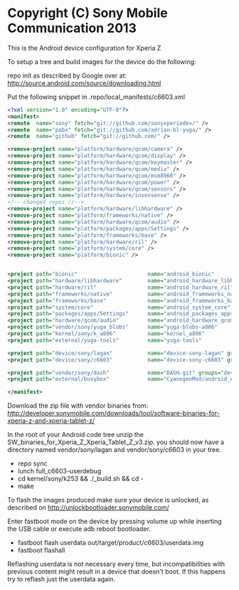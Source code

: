 Copyright (C) Sony Mobile Communication 2013
============================================

This is the Android device configuration for Xperia Z

To setup a tree and build images for the device do the following:

repo init as described by Google over at:
http://source.android.com/source/downloading.html

Put the following snippet in .repo/local_manifests/c6603.xml

```xml
<?xml version="1.0" encoding="UTF-8"?>
<manifest>
<remote  name="sony" fetch="git://github.com/sonyxperiadev/" />
<remote  name="pabx" fetch="git://github.com/adrian-bl-yuga/" />
<remote  name="github" fetch="git://github.com/" />

<remove-project name="platform/hardware/qcom/camera" />
<remove-project name="platform/hardware/qcom/display" />
<remove-project name="platform/hardware/qcom/keymaster" />
<remove-project name="platform/hardware/qcom/media" />
<remove-project name="platform/hardware/qcom/msm8960" />
<remove-project name="platform/hardware/qcom/power" />
<remove-project name="platform/hardware/qcom/sensors" />
<remove-project name="platform/hardware/invensense" />
<!-- changed repos //-->
<remove-project name="platform/hardware/libhardware" />
<remove-project name="platform/frameworks/native" />
<remove-project name="platform/hardware/qcom/audio" />
<remove-project name="platform/packages/apps/Settings" />
<remove-project name="platform/frameworks/base" />
<remove-project name="platform/hardware/ril" />
<remove-project name="platform/system/core" />
<remove-project name="platform/bionic" />


<project path="bionic"                      name="android_bionic"                remote="pabx" revision="jb42" />
<project path="hardware/libhardware"        name="android_hardware_libhardware"   remote="pabx" revision="jb42" />
<project path="hardware/ril"                name="android_hardware_ril"           remote="pabx" revision="jb42" />
<project path="frameworks/native"           name="android_frameworks_native"      remote="pabx" revision="jb42" />
<project path="frameworks/base"             name="android_frameworks_base"        remote="pabx" revision="jb42" />
<project path="system/core"                 name="android_system_core"            remote="pabx" revision="jb42" />
<project path="packages/apps/Settings"      name="android_packages_apps_Settings" remote="pabx" revision="jb42" />
<project path="hardware/qcom/audio"         name="android_hardware_qcom_audio"    remote="pabx" revision="jb42" />
<project path="vendor/sony/yuga_blobs"      name="yuga-blobs-a806"                remote="pabx" revision="master" />
<project path="kernel/sony/k_a806"          name="kernel_a806"                    remote="pabx" revision="jb42" />
<project path="external/yuga-tools"         name="yuga-tools"                     remote="pabx" revision="master" />

<project path="device/sony/lagan"           name="device-sony-lagan" groups="device" remote="pabx" revision="master" />
<project path="device/sony/c6603"           name="device-sony-c6603" groups="device" remote="pabx" revision="master" />

<project path="vendor/sony/dash"            name="DASH.git" groups="device" revision="master" remote="sony" />
<project path="external/busybox"            name="CyanogenMod/android_external_busybox" remote="github" revision="cm-10.1" />

</manifest>

```

Download the zip file with vendor binaries from:
http://developer.sonymobile.com/downloads/tool/software-binaries-for-xperia-z-and-xperia-tablet-z/

In the root of your Android code tree unzip the SW_binaries_for_Xperia_Z_Xperia_Tablet_Z_v3.zip.
you should now have a directory named vendor/sony/lagan and vendor/sony/c6603 in your tree.

* repo sync
* lunch full_c6603-userdebug
* cd kernel/sony/k253 && ./_build.sh && cd -
* make

To flash the images produced make sure your device is unlocked, as described on
http://unlockbootloader.sonymobile.com/

Enter fastboot mode on the device by pressing volume up while inserting the USB
cable or execute adb reboot bootloader.

* fastboot flash userdata out/target/product/c6603/userdata.img
* fastboot flashall

Reflashing userdata is not necessary every time, but incompatibilities with
previous content might result in a device that doesn't boot. If this happens
try to reflash just the userdata again.
